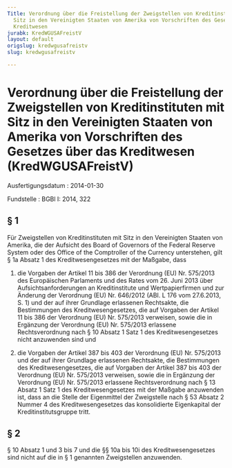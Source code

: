 ```yaml
---
Title: Verordnung über die Freistellung der Zweigstellen von Kreditinstituten mit
  Sitz in den Vereinigten Staaten von Amerika von Vorschriften des Gesetzes über das
  Kreditwesen
jurabk: KredWGUSAFreistV
layout: default
origslug: kredwgusafreistv
slug: kredwgusafreistv

---
```


# Verordnung über die Freistellung der Zweigstellen von Kreditinstituten mit Sitz in den Vereinigten Staaten von Amerika von Vorschriften des Gesetzes über das Kreditwesen (KredWGUSAFreistV)

Ausfertigungsdatum
:   2014-01-30

Fundstelle
:   BGBl I: 2014, 322


## § 1

Für Zweigstellen von Kreditinstituten mit Sitz in den Vereinigten
Staaten von Amerika, die der Aufsicht des Board of Governors of the
Federal Reserve System oder des Office of the Comptroller of the
Currency unterstehen, gilt § 1a Absatz 1 des Kreditwesengesetzes mit
der Maßgabe, dass

1.  die Vorgaben der Artikel 11 bis 386 der Verordnung (EU) Nr. 575/2013
    des Europäischen Parlaments und des Rates vom 26. Juni 2013 über
    Aufsichtsanforderungen an Kreditinstitute und Wertpapierfirmen und zur
    Änderung der Verordnung (EU) Nr. 646/2012 (ABI. L 176 vom 27.6.2013,
    S. 1) und der auf ihrer Grundlage erlassenen Rechtsakte, die
    Bestimmungen des Kreditwesengesetzes, die auf Vorgaben der Artikel 11
    bis 386 der Verordnung (EU) Nr. 575/2013 verweisen, sowie die in
    Ergänzung der Verordnung (EU) Nr. 575/2013 erlassene Rechtsverordnung
    nach § 10 Absatz 1 Satz 1 des Kreditwesengesetzes nicht anzuwenden
    sind und


2.  die Vorgaben der Artikel 387 bis 403 der Verordnung (EU) Nr. 575/2013
    und der auf ihrer Grundlage erlassenen Rechtsakte, die Bestimmungen
    des Kreditwesengesetzes, die auf Vorgaben der Artikel 387 bis 403 der
    Verordnung (EU) Nr. 575/2013 verweisen, sowie die in Ergänzung der
    Verordnung (EU) Nr. 575/2013 erlassene Rechtsverordnung nach § 13
    Absatz 1 Satz 1 des Kreditwesengesetzes mit der Maßgabe anzuwenden
    ist, dass an die Stelle der Eigenmittel der Zweigstelle nach § 53
    Absatz 2 Nummer 4 des Kreditwesengesetzes das konsolidierte
    Eigenkapital der Kreditinstitutsgruppe tritt.





## § 2

§ 10 Absatz 1 und 3 bis 7 und die §§ 10a bis 10i des
Kreditwesengesetzes sind nicht auf die in § 1 genannten Zweigstellen
anzuwenden.

